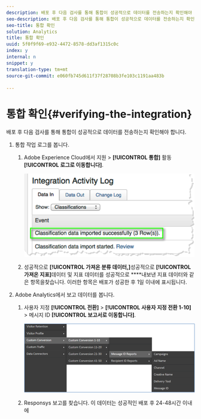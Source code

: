 ```yaml
---
description: 배포 후 다음 검사를 통해 통합이 성공적으로 데이터를 전송하는지 확인해야 합니다.
seo-description: 배포 후 다음 검사를 통해 통합이 성공적으로 데이터를 전송하는지 확인해야 합니다.
seo-title: 통합 확인
solution: Analytics
title: 통합 확인
uuid: 5f0f9f69-e932-4472-8578-dd3af1315c0c
index: y
internal: n
snippet: y
translation-type: tm+mt
source-git-commit: e060fb745d611f37f28708b3fe103c1191aa483b

---
```



# 통합 확인{#verifying-the-integration}

배포 후 다음 검사를 통해 통합이 성공적으로 데이터를 전송하는지 확인해야 합니다.

1. 통합 작업 로그를 봅니다.
   1. Adobe Experience Cloud에서 지원 &gt; **[!UICONTROL 통합]** 활동 **[!UICONTROL 로그로 이동합니다]**.

      ![](assets/integration_activity_log.png)

   1. 성공적으로 **[!UICONTROL 가져온 분류 데이터,]**&#x200B;성공적으로 **[!UICONTROL 가져온 지표]**&#x200B;데이터 및 지표 데이터를 성공적으로 ****&#x200B;내보낸 지표 데이터와 같은 항목을찾습니다. 이러한 항목은 배포가 성공한 후 1일 이내에 표시됩니다.
1. Adobe Analytics에서 보고 데이터를 봅니다.
   1. 사용자 지정 **[!UICONTROL 전환]** &gt; **[!UICONTROL 사용자 지정 전환 1-10]** &gt; 메시지 ID **[!UICONTROL 보고서로 이동합니다]**.

      ![](assets/reporting.png)

   1. Responsys 보고를 찾습니다. 이 데이터는 성공적인 배포 후 24-48시간 이내에 